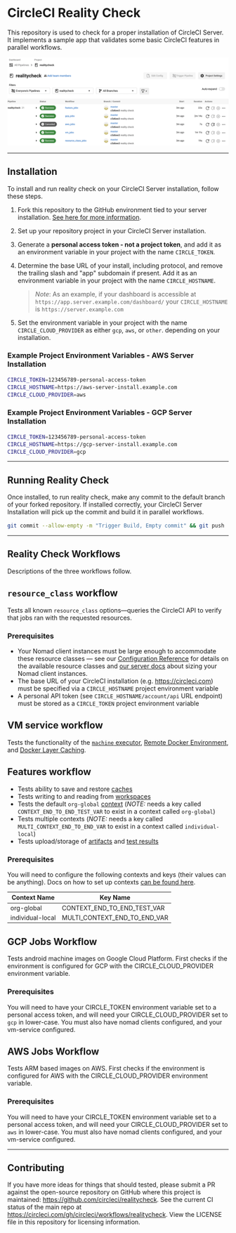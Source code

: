 # CircleCI Reality Check
This repository is used to check for a proper installation of CircleCI Server. It implements a sample app that validates some basic CircleCI features in parallel workflows.

![](misc/reality_check.png)

---

## Installation
To install and run reality check on your CircleCI Server installation, follow these steps.

1. Fork this repository to the GitHub environment tied to your server installation. [See here for more information](https://support.circleci.com/hc/en-us/articles/360011235534).


2. Set up your repository project in your CircleCI Server installation.


3. Generate a **personal access token - not a project token**, and add it as an environment variable in your project with the name `CIRCLE_TOKEN`.


4. Determine the base URL of your install, including protocol, and remove the trailing slash and "app" subdomain if present. Add it as an environment variable in your project with the name `CIRCLE_HOSTNAME`. 

    > *Note*: As an example, if your dashboard is accessible at `https://app.server.example.com/dashboard/` your `CIRCLE_HOSTNAME` is `https://server.example.com`


5. Set the environment variable in your project with the name `CIRCLE_CLOUD_PROVIDER` as either `gcp`, `aws`, or `other`. depending on your installation.


### Example Project Environment Variables - AWS Server Installation
```bash
CIRCLE_TOKEN=123456789-personal-access-token
CIRCLE_HOSTNAME=https://aws-server-install.example.com
CIRCLE_CLOUD_PROVIDER=aws
```

### Example Project Environment Variables - GCP Server Installation
```bash
CIRCLE_TOKEN=123456789-personal-access-token
CIRCLE_HOSTNAME=https://gcp-server-install.example.com
CIRCLE_CLOUD_PROVIDER=gcp
```

---

## Running Reality Check
Once installed, to run reality check, make any commit to the default branch of your forked repository. If installed correctly, your CircleCI Server Installation will pick up the commit and build it in parallel workflows.

```bash
git commit --allow-empty -m "Trigger Build, Empty commit" && git push
```

---

## Reality Check Workflows
Descriptions of the three workflows follow.

## `resource_class` workflow

Tests all known `resource_class` options—queries the CircleCI API to verify that jobs ran with the requested resources.

### Prerequisites
- Your Nomad client instances must be large enough to accommodate these resource classes — see our [Configuration Reference](https://circleci.com/docs/2.0/configuration-reference/#resource_class) for details on the available resource classes and [our server docs](https://circleci.com/docs/2.0/nomad/#auto-scaling-policy-best-practices) about sizing your Nomad client instances.
- The base URL of your CircleCI installation (e.g. https://circleci.com) must be specified via a `CIRCLE_HOSTNAME` project environment variable
- A personal API token (see `CIRCLE_HOSTNAME/account/api` URL endpoint) must be stored as a `CIRCLE_TOKEN` project environment variable


## VM service workflow
Tests the functionality  of the [`machine` executor](https://circleci.com/docs/2.0/executor-types/#using-machine), [Remote Docker Environment](https://circleci.com/docs/2.0/building-docker-images), and [Docker Layer Caching](https://circleci.com/docs/2.0/docker-layer-caching).

## Features workflow
- Tests ability to save and restore [caches](circleci.com/docs/2.0/caching)
- Tests writing to and reading from [workspaces](https://circleci.com/docs/2.0/workflows/#using-workspaces-to-share-data-among-jobs)
- Tests the default `org-global` [context](https://circleci.com/docs/2.0/contexts) (*NOTE:* needs a key called `CONTEXT_END_TO_END_TEST_VAR` to exist in a context called `org-global`) 
- Tests multiple contexts (*NOTE:* needs a key called `MULTI_CONTEXT_END_TO_END_VAR` to exist in a context called `individual-local`)
- Tests upload/storage of [artifacts](https://circleci.com/docs/2.0/artifacts) and [test results](https://circleci.com/docs/2.0/collect-test-data)

### Prerequisites
You will need to configure the following contexts and keys (their values can be anything). Docs on how to set up contexts [can be found here](https://circleci.com/docs/2.0/contexts/).

Context Name     | Key Name                       
-----------------|-----------------------------
org-global       | CONTEXT_END_TO_END_TEST_VAR
individual-local | MULTI_CONTEXT_END_TO_END_VAR



## GCP Jobs Workflow
Tests android machine images on Google Cloud Platform. First checks if the environment is configured for GCP with the CIRCLE_CLOUD_PROVIDER environment variable.

### Prerequisites
You will need to have your CIRCLE_TOKEN environment variable set to a personal access token, and will need your CIRCLE_CLOUD_PROVIDER set to `gcp` in lower-case. You must also have nomad clients configured, and your vm-service configured.


## AWS Jobs Workflow
Tests ARM based images on AWS. First checks if the environment is configured for AWS with the CIRCLE_CLOUD_PROVIDER environment variable.

### Prerequisites
You will need to have your CIRCLE_TOKEN environment variable set to a personal access token, and will need your CIRCLE_CLOUD_PROVIDER set to `aws` in lower-case. You must also have nomad clients configured, and your vm-service configured.

---

## Contributing
If you have more ideas for things that should tested, please submit a PR against the open-source repository on GitHub where this project is maintained: <https://github.com/circleci/realitycheck>.
See the current CI status of the main repo at <https://circleci.com/gh/circleci/workflows/realitycheck>.
View the LICENSE file in this repository for licensing information.
